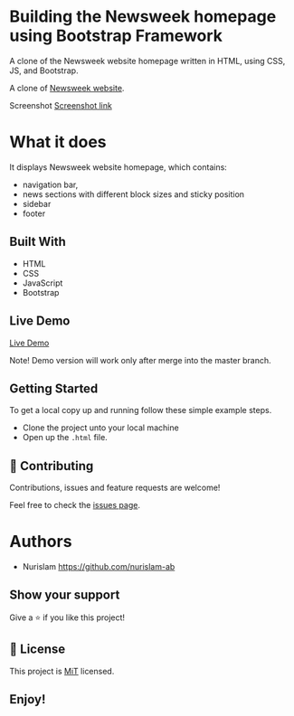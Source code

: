 # Building the Newsweek homepage using Bootstrap Framework

 A clone of the Newsweek website homepage written in HTML, using CSS, JS,  and Bootstrap.

A clone of [Newsweek website](https://www.newsweek.com/).

Screenshot [Screenshot link](https://github.com/nurislam-ab/using_bootstrap/blob/features_branch/screenshot.jpg)

# What it does

It displays Newsweek website homepage, which contains:
- navigation bar,
- news sections with different block sizes and sticky position
- sidebar
- footer

## Built With
- HTML
- CSS
- JavaScript
- Bootstrap


## Live Demo

[Live Demo](https://nurislam-ab.github.io/using_bootstrap/index.html)

Note! Demo version will work only after merge into the master branch.

## Getting Started

To get a local copy up and running follow these simple example steps.
- Clone the project unto your local machine
- Open up the `.html` file.

## 🤝 Contributing

Contributions, issues and feature requests are welcome!

Feel free to check the [issues page](https://github.com/nurislam-ab/using_bootstrap/issues).

# Authors   

* Nurislam https://github.com/nurislam-ab

## Show your support

Give a ⭐️ if you like this project!

## 📝 License

This project is [MiT](lic.url) licensed.

## Enjoy!
